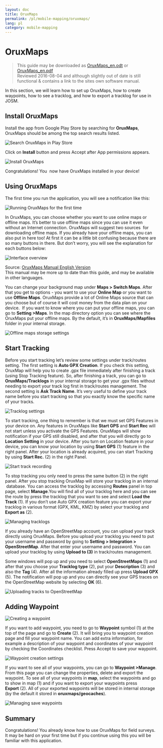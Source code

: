 ```yaml
---
layout: doc
title: OruxMaps
permalink: /pl/mobile-mapping/oruxmaps/
lang: pl
category: mobile-mapping
---
```


OruxMaps
===============

> This guide may be downloaded as [OruxMaps_en.odt](/files/OruxMaps_en.odt) or [OruxMaps_en.pdf](/files/OruxMaps_en.pdf)  
> Reviewed 2016-08-04 and although slightly out of date is still functional & contains a link to the sites own software manual.

In this section, we will learn how to set up OruxMaps, how to create waypoints, how to see a tracklog, and how to export a tracklog for use in JOSM.  

​Install OruxMaps
------------------

Install the app from Google Play Store by searching for **OruxMaps**, OruxMaps should be among the top search results listed.  

![Search OruxMaps in Play Store][]

Click on **Install** button and press Accept after App permissions appears.  

![Install OruxMaps][]

Congratulations! You  now have OruxMaps installed in your device!  

​Using OruxMaps
--------------------

The first time you run the application, you will see a notification like this:  

![Running OruxMaps for the first time][]

In OruxMaps, you can choose whether you want to use online maps or offline maps. It’s better to use offline maps since you can use it even without an Internet connection. OruxMaps will suggest two sources  for downloading offline maps. If you already have your offline maps, you can also put in here too! At first it can be a little bit confusing because there are so many buttons in there. But don’t worry, you will see the explanation for each buttons below:  

![Interface overview][]

Source: [OruxMaps Manual English Version](http://www.google.com/url?q=http%3A%2F%2Fwww.oruxmaps.com%2Foruxmapsmanual_en.pdf&sa=D&sntz=1&usg=AFQjCNFY7Tk-Gzz9NFKy9WOsnfnn8x3Kwg)  
This manual may be more up to date than this guide, and may be available in other languages.  

You can change your background map under **Maps \> Switch Maps**. After that you get to options - you want to use your **Online Map** or you want to use
**Offline Maps**. OruxMaps provide a lot of Online Maps source that can you choose but of course it will cost money from the data plan on your device.  If you want to know where you can put your offline maps, you can go to **Setting \>Maps**. In the map directory option you can see where the OruxMaps put your
offline maps. By the default, it’s in **OruxMaps/Mapfiles** folder in your internal storage.  

![Offline maps storage settings][]

Start Tracking
--------------

Before you start tracking let’s review some settings under track/routes setting. The first setting is **Auto GPX Creation**. If you check this setting, OruxMap will help you to create .gpx file immediately after finishing a track (using Stop Tracking feature). So, after finishing a track, you can go to **OruxMaps/Tracklogs** in your internal storage to get your .gpx files without needing to export your track log first in track/routes management. The second setting is **Ask Track Name**. It’s very useful to define your track name before you start tracking so that you exactly know the specific name of your tracks.  

![Tracklog settings][]

To start tracking, one thing to remember is that we must set GPS Features in your device on. Any features in OruxMaps like **Start GPS** and **Start Rec** will not start unless you activate the GPS Features. OruxMaps will show notification if your GPS still disabled, and after that you will directly go to **Location Setting** in your device. After you turn on Location feature in your device, you can know your location by using **Start GPS** (1) feature in the right panel. After your location is already acquired, you can start Tracking by using **Start Rec.** (2) in the right Panel.  

![Start track recording][]

To stop tracking you only need to press the same button (2) in the right panel. After you stop tracking OruxMap will store your tracklog in an internal  database. You can access the tracklog by accessing **Routes** panel in top page, select **Manage**.You will find all of your tracklog here and you can see the route by press the tracklog that you want to see and select **Load the Track** (1). If you don’t use Auto GPX creation feature you can export your tracklog in various format (GPX, KML, KMZ) by select your tracklog and **Export as** (2).  

![Managing tracklogs][]

If you already have an OpenStreetMap account, you can upload your track directly using OruxMaps. Before you upload your tracklog you need to put your username and password by going to **Setting \> Integration \> OpenStreetMap**. After that enter your username and password. You can upload your tracklog by using **Upload to (3)** in track/routes management.  

Some windows will pop up and you need to select **OpenStreetMaps** (1) and after that you choose your **Tracklog type** (2), put your **Description** (3) and also the **Tag** (4). After all the information already filled up press **Upload GPX** (5). The notification will pop up and you can directly see your GPS traces on the OpenStreetMap website by selecting **OK** (6).  

![Uploading tracks to OpenStreetMap][]

​Adding Waypoint
---------------------

![Creating a waypoint][]

If you want to add waypoint, you need to go to **Waypoint** symbol (1) at the top of the page and go to **Create** (2). It will bring you to waypoint creation page and fill your waypoint name. You can add extra information, for example a description of your waypoint and coordinates of your waypoint by checking the Coordinates checklist. Press Accept to save your waypoint.  

![Waypoint creation settings][]

If you want to see all of your waypoints, you can go to **Waypoint \>Manage**. From this page you can change the properties, delete and export the waypoint. To see all of your waypoints in **map**, select the waypoints and go to show in map (1) and if you want to export your waypoints press **Export** (2). All of your exported waypoints will be stored in internal storage (by the default it stored in **oruxmaps/geocaches**).  

![Managing save waypoints][]

Summary
-----------

Congratulations! You already know how to use OruxMaps for field surveys. It may be hard on your first time but if you continue using this you will be familiar with this application.  

[Search OruxMaps in Play Store]: /images/mobile-mapping/oruxmaps_image00.png
[Install OruxMaps]: /images/mobile-mapping/oruxmaps_image03.png
[Running OruxMaps for the first time]: /images/mobile-mapping/oruxmaps_image01.png
[Interface overview]: /images/mobile-mapping/oruxmaps_image09.png
[Offline maps storage settings]: /images/mobile-mapping/oruxmaps_image06.png
[Tracklog settings]: /images/mobile-mapping/oruxmaps_image11.png
[Start track recording]: /images/mobile-mapping/oruxmaps_image02.png
[Managing tracklogs]: /images/mobile-mapping/oruxmaps_image10.png
[Uploading tracks to OpenStreetMap]: /images/mobile-mapping/oruxmaps_image05.png
[Creating a waypoint]: /images/mobile-mapping/oruxmaps_image07.png
[Waypoint creation settings]: /images/mobile-mapping/oruxmaps_image08.png
[Managing save waypoints]: /images/mobile-mapping/oruxmaps_image04.png